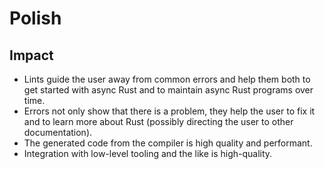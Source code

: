 # Polish

## Impact

* Lints guide the user away from common errors and help them both to get started with async Rust and to maintain async Rust programs over time.
* Errors not only show that there is a problem, they help the user to fix it and to learn more about Rust (possibly directing the user to other documentation).
* The generated code from the compiler is high quality and performant.
* Integration with low-level tooling and the like is high-quality.